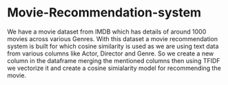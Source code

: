 # Movie-Recommendation-system
We have a movie dataset from IMDB which has details of around 1000 movies across various Genres. With this dataset a movie recommendation system is built for which cosine similarity is used as we are using text data from various columns like Actor, Director and Genre. So we create a new column in the dataframe merging the mentioned columns then using TFIDF we vectorize it and create a cosine simialarity model for recommending the movie.
